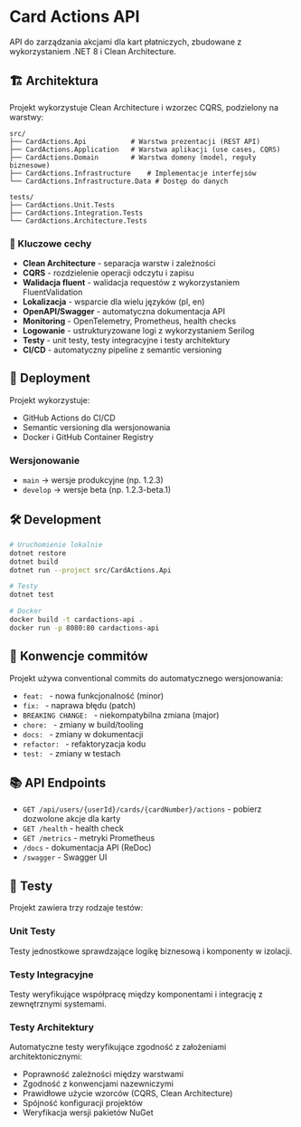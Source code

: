# Card Actions API

API do zarządzania akcjami dla kart płatniczych, zbudowane z wykorzystaniem .NET 8 i Clean Architecture.

## 🏗️ Architektura

Projekt wykorzystuje Clean Architecture i wzorzec CQRS, podzielony na warstwy:

```
src/
├── CardActions.Api           # Warstwa prezentacji (REST API)
├── CardActions.Application   # Warstwa aplikacji (use cases, CQRS)
├── CardActions.Domain        # Warstwa domeny (model, reguły biznesowe)
├── CardActions.Infrastructure    # Implementacje interfejsów
└── CardActions.Infrastructure.Data # Dostęp do danych

tests/
├── CardActions.Unit.Tests
├── CardActions.Integration.Tests
└── CardActions.Architecture.Tests
```

### 🔑 Kluczowe cechy

- **Clean Architecture** - separacja warstw i zależności
- **CQRS** - rozdzielenie operacji odczytu i zapisu
- **Walidacja fluent** - walidacja requestów z wykorzystaniem FluentValidation
- **Lokalizacja** - wsparcie dla wielu języków (pl, en)
- **OpenAPI/Swagger** - automatyczna dokumentacja API
- **Monitoring** - OpenTelemetry, Prometheus, health checks
- **Logowanie** - ustrukturyzowane logi z wykorzystaniem Serilog
- **Testy** - unit testy, testy integracyjne i testy architektury
- **CI/CD** - automatyczny pipeline z semantic versioning

## 🚀 Deployment

Projekt wykorzystuje:
- GitHub Actions do CI/CD
- Semantic versioning dla wersjonowania
- Docker i GitHub Container Registry

### Wersjonowanie

- `main` -> wersje produkcyjne (np. 1.2.3)
- `develop` -> wersje beta (np. 1.2.3-beta.1)

## 🛠️ Development

```bash
# Uruchomienie lokalnie
dotnet restore
dotnet build
dotnet run --project src/CardActions.Api

# Testy
dotnet test

# Docker
docker build -t cardactions-api .
docker run -p 8080:80 cardactions-api
```

## 📝 Konwencje commitów

Projekt używa conventional commits do automatycznego wersjonowania:

- `feat: ` - nowa funkcjonalność (minor)
- `fix: ` - naprawa błędu (patch)
- `BREAKING CHANGE: ` - niekompatybilna zmiana (major)
- `chore: ` - zmiany w build/tooling
- `docs: ` - zmiany w dokumentacji
- `refactor: ` - refaktoryzacja kodu
- `test: ` - zmiany w testach

## 📚 API Endpoints

- `GET /api/users/{userId}/cards/{cardNumber}/actions` - pobierz dozwolone akcje dla karty
- `GET /health` - health check
- `GET /metrics` - metryki Prometheus
- `/docs` - dokumentacja API (ReDoc)
- `/swagger` - Swagger UI

## 🧪 Testy

Projekt zawiera trzy rodzaje testów:

### Unit Testy
Testy jednostkowe sprawdzające logikę biznesową i komponenty w izolacji.

### Testy Integracyjne
Testy weryfikujące współpracę między komponentami i integrację z zewnętrznymi systemami.

### Testy Architektury
Automatyczne testy weryfikujące zgodność z założeniami architektonicznymi:
- Poprawność zależności między warstwami
- Zgodność z konwencjami nazewniczymi
- Prawidłowe użycie wzorców (CQRS, Clean Architecture)
- Spójność konfiguracji projektów
- Weryfikacja wersji pakietów NuGet

